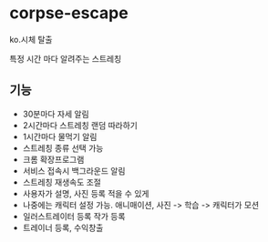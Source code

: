 # corpse-escape
ko.시체 탈출 

특정 시간 마다 알려주는 스트레칭 

## 기능 
- 30분마다 자세 알림
- 2시간마다 스트레칭 랜덤 따라하기
- 1시간마다 물먹기 알림
- 스트레칭 종류 선택 가능
- 크롬 확장프로그램
- 서비스 접속시 백그라운드 알림
- 스트레칭 재생속도 조절
- 사용자가 설명, 사진 등록  적을 수 있게 
- 나중에는 캐릭터 설정 가능. 애니매이션, 사진 -> 학습 -> 캐릭터가 모션 
- 일러스트레이터 등록 작가 등록
- 트레이너 등록, 수익창출 
